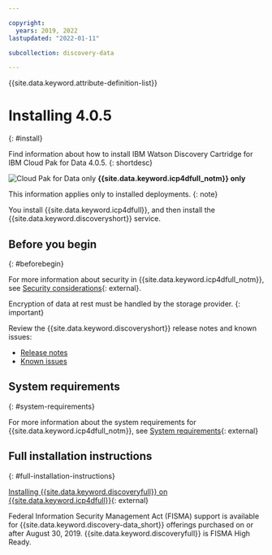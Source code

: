 ```yaml
---

copyright:
  years: 2019, 2022
lastupdated: "2022-01-11"

subcollection: discovery-data

---
```


{{site.data.keyword.attribute-definition-list}}

# Installing 4.0.5
{: #install}

Find information about how to install IBM Watson Discovery Cartridge for IBM Cloud Pak for Data 4.0.5.
{: shortdesc}

![Cloud Pak for Data only](images/desktop.png) **{{site.data.keyword.icp4dfull_notm}} only**

This information applies only to installed deployments.
{: note}

You install {{site.data.keyword.icp4dfull}}, and then install the {{site.data.keyword.discoveryshort}} service.

## Before you begin
{: #beforebegin}

For more information about security in {{site.data.keyword.icp4dfull_notm}}, see [Security considerations](https://www.ibm.com/docs/cloud-paks/cp-data/4.0?topic=planning-security-considerations){: external}.

Encryption of data at rest must be handled by the storage provider.
{: important}

Review the {{site.data.keyword.discoveryshort}} release notes and known issues:

-  [Release notes](/docs/discovery-data?topic=discovery-data-release-notes-data)
-  [Known issues](/docs/discovery-data?topic=discovery-data-known-issues)

## System requirements
{: #system-requirements}

For more information about the system requirements for {{site.data.keyword.icp4dfull_notm}}, see [System requirements](https://www.ibm.com/docs/cloud-paks/cp-data/4.0?topic=planning-system-requirements){: external}

## Full installation instructions
{: #full-installation-instructions}

[Installing {{site.data.keyword.discoveryfull}} on {{site.data.keyword.icp4dfull}}](https://www.ibm.com/docs/cloud-paks/cp-data/4.0?topic=discovery-installing-watson){: external}

Federal Information Security Management Act (FISMA) support is available for {{site.data.keyword.discovery-data_short}} offerings purchased on or after August 30, 2019. {{site.data.keyword.discoveryfull}} is FISMA High Ready.